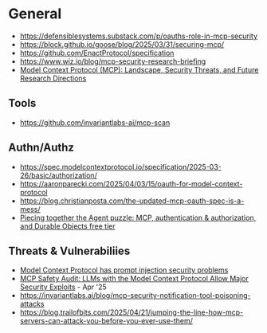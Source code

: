 # General
- https://defensiblesystems.substack.com/p/oauths-role-in-mcp-security
- https://block.github.io/goose/blog/2025/03/31/securing-mcp/
- https://github.com/EnactProtocol/specification
- https://www.wiz.io/blog/mcp-security-research-briefing
- [Model Context Protocol (MCP): Landscape, Security Threats, and Future Research Directions](https://arxiv.org/pdf/2503.23278)
## Tools
- https://github.com/invariantlabs-ai/mcp-scan

## Authn/Authz
- https://spec.modelcontextprotocol.io/specification/2025-03-26/basic/authorization/
- https://aaronparecki.com/2025/04/03/15/oauth-for-model-context-protocol
- https://blog.christianposta.com/the-updated-mcp-oauth-spec-is-a-mess/
- [Piecing together the Agent puzzle: MCP, authentication & authorization, and Durable Objects free tier](https://blog.cloudflare.com/building-ai-agents-with-mcp-authn-authz-and-durable-objects/)

## Threats & Vulnerabiliies
- [Model Context Protocol has prompt injection security problems](https://simonwillison.net/2025/Apr/9/mcp-prompt-injection/)
- [MCP Safety Audit: LLMs with the Model Context Protocol
Allow Major Security Exploits](https://arxiv.org/pdf/2504.03767) - Apr '25
- https://invariantlabs.ai/blog/mcp-security-notification-tool-poisoning-attacks
- https://blog.trailofbits.com/2025/04/21/jumping-the-line-how-mcp-servers-can-attack-you-before-you-ever-use-them/
